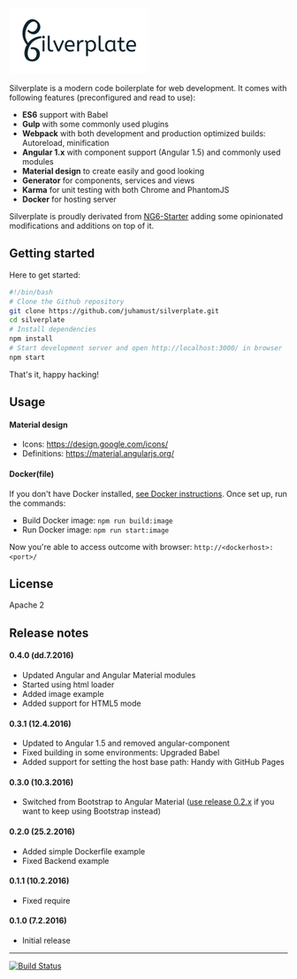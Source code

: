 ![logo](https://raw.githubusercontent.com/juhamust/silverplate/develop/client/app/assets/images/logo-bw.png)

Silverplate is a modern code boilerplate for web development. It comes
with following features (preconfigured and read to use):

- **ES6** support with Babel
- **Gulp** with some commonly used plugins
- **Webpack** with both development and production optimized builds: Autoreload, minification
- **Angular 1.x** with component support (Angular 1.5) and commonly used modules
- **Material design** to create easily and good looking
- **Generator** for components, services and views
- **Karma** for unit testing with both Chrome and PhantomJS
- **Docker** for hosting server

Silverplate is proudly derivated from [NG6-Starter](https://github.com/AngularClass/NG6-starter)
adding some opinionated modifications and additions on top of it.

## Getting started

Here to get started:

```bash
#!/bin/bash
# Clone the Github repository
git clone https://github.com/juhamust/silverplate.git
cd silverplate
# Install dependencies
npm install
# Start development server and open http://localhost:3000/ in browser
npm start
```

That's it, happy hacking!

## Usage

#### Material design

- Icons: https://design.google.com/icons/
- Definitions: https://material.angularjs.org/

#### Docker(file)

If you don't have Docker installed, [see Docker instructions](https://www.docker.com/). Once set up, run the commands:

- Build Docker image: `npm run build:image`
- Run Docker image: `npm run start:image`

Now you're able to access outcome with browser: `http://<dockerhost>:<port>/`

## License

Apache 2

## Release notes


#### 0.4.0 (dd.7.2016)

- Updated Angular and Angular Material modules
- Started using html loader
- Added image example
- Added support for HTML5 mode

#### 0.3.1 (12.4.2016)

- Updated to Angular 1.5 and removed angular-component
- Fixed building in some environments: Upgraded Babel
- Added support for setting the host base path: Handy with GitHub Pages

#### 0.3.0 (10.3.2016)

- Switched from Bootstrap to Angular Material ([use release 0.2.x](https://github.com/juhamust/silverplate/tree/v0.2.0) if you want to keep using Bootstrap instead)

#### 0.2.0 (25.2.2016)

- Added simple Dockerfile example
- Fixed Backend example

#### 0.1.1 (10.2.2016)

- Fixed require

#### 0.1.0 (7.2.2016)

- Initial release

-----

[![Build Status](https://travis-ci.org/juhamust/silverplate.svg?branch=master)](https://travis-ci.org/juhamust/silverplate)
